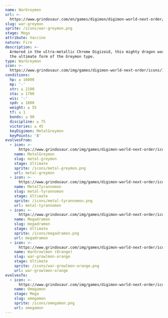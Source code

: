 ```yaml
---
name: WarGreymon
url: >-
  https://www.grindosaur.com/en/games/digimon/digimon-world-next-order/digimon/157-war-greymon
slug: war-greymon
sprite: /icons/war-greymon.png
stage: Mega
attribute: Vaccine
nature: Fire
description: >-
  Armored in the ultra-metallic Chrome Digizoid, this mighty dragon warrior is
  the ultimate form of the Greymon type.
type: WarGreymon
icon: >-
  https://www.grindosaur.com/img/games/digimon-world-next-order/icons/157-wargreymon-icon.png
conditions:
  hp: ≥ 16000
  mp: '-'
  str: ≥ 2100
  sta: ≥ 1700
  wis: '-'
  spd: ≥ 1800
  weight: ≥ 55
  tf: ≤ 1
  bonds: ≥ 90
  discipline: ≥ 75
  victories: ≥ 45
  keyDigimon: MetalGreymon
  keyPoints: '8'
evolvesFrom:
  - icon: >-
      https://www.grindosaur.com/img/games/digimon-world-next-order/icons/112-metalgreymon-icon-small.png
    name: MetalGreymon
    slug: metal-greymon
    stage: Ultimate
    sprite: /icons/metal-greymon.png
    url: metal-greymon
  - icon: >-
      https://www.grindosaur.com/img/games/digimon-world-next-order/icons/132-metaltyrannomon-icon-small.png
    name: MetalTyrannomon
    slug: metal-tyrannomon
    stage: Ultimate
    sprite: /icons/metal-tyrannomon.png
    url: metal-tyrannomon
  - icon: >-
      https://www.grindosaur.com/img/games/digimon-world-next-order/icons/135-megadramon-icon-small.png
    name: Megadramon
    slug: megadramon
    stage: Ultimate
    sprite: /icons/megadramon.png
    url: megadramon
  - icon: >-
      https://www.grindosaur.com/img/games/digimon-world-next-order/icons/146-wargrowlmon-orange-icon-small.png
    name: WarGrowlmon (Orange)
    slug: war-growlmon-orange
    stage: Ultimate
    sprite: /icons/war-growlmon-orange.png
    url: war-growlmon-orange
evolvesTo:
  - icon: >-
      https://www.grindosaur.com/img/games/digimon-world-next-order/icons/219-omegamon-icon-small.png
    name: Omegamon
    stage: Mega
    slug: omegamon
    sprite: /icons/omegamon.png
    url: omegamon
---
```


